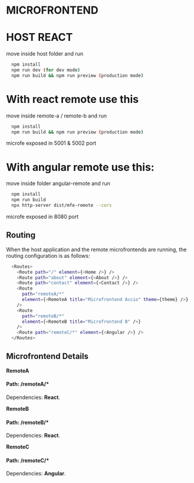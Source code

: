 # MICROFRONTEND

# HOST REACT

move inside host folder and run

```bash
  npm install
  npm run dev (for dev mode)
  npm run build && npm run preview (production mode)
```

# With react remote use this

move inside remote-a / remote-b and run

```bash
  npm install
  npm run build && npm run preview (production mode)
```

microfe exposed in 5001 & 5002 port

# With angular remote use this:

move inside folder angular-remote and run

```bash
  npm install
  npm run build
  npx http-server dist/mfe-remote --cors
```

microfe exposed in 8080 port

## Routing

When the host application and the remote microfrontends are running, the routing configuration is as follows:

```bash
  <Routes>
    <Route path="/" element={<Home />} />
    <Route path="about" element={<About />} />
    <Route path="contact" element={<Contact />} />
    <Route
      path="remoteA/*"
      element={<RemoteA title="Microfrontend Accio" theme={theme} />}
    />
    <Route
      path="remoteB/*"
      element={<RemoteB title="Microfrontend B" />}
    />
    <Route path="remoteC/*" element={<Angular />} />
  </Routes>
```

## Microfrontend Details

**RemoteA**

#### Path: /remoteA/\*

Dependencies: **React**.

**RemoteB**

#### Path: /remoteB/\*

Dependencies: **React**.

**RemoteC**

#### Path: /remoteC/\*

Dependencies: **Angular**.

